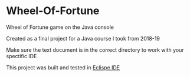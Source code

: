 # Wheel-Of-Fortune
Wheel of Fortune game on the Java console

Created as a final project for a Java course I took from 2018-19

Make sure the text document is in the correct directory to work with your spectific IDE

This project was built and tested in [Eclispe IDE](https://www.eclipse.org/ide/)

